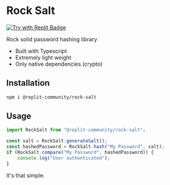 # Rock Salt

[![Try with Replit Badge](https://replit.com/badge?caption=Try%20with%20Replit)](https://replit.com/@replit-community-dev/rock-salt)

Rock solid password hashing library

-   Built with Typescript
-   Extremely light weight
-   Only native dependencies (crypto)

## Installation

```bash
npm i @replit-community/rock-salt
```

## Usage

```ts
import RockSalt from "@replit-community/rock-salt";

const salt = RockSalt.generateSalt();
const hashedPassword = RockSalt.hash("My Password", salt);
if (RockSalt.compare("My Password", hashedPassword)) {
    console.log("User authenticated");
}
```

It's that simple.
